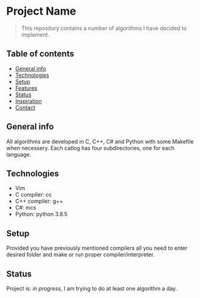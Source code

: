# Project Name
> This repository contains a number of algorithms I have decided to implement.

## Table of contents
* [General info](#general-info)
* [Technologies](#technologies)
* [Setup](#setup)
* [Features](#features)
* [Status](#status)
* [Inspiration](#inspiration)
* [Contact](#contact)

## General info
All algorithms are developed in C, C++, C# and Python with some Makefile when necessery. Each catlog has four subdirectories, one for each language.

## Technologies
* Vim 
* C compiler: cc
* C++ compiler: g++
* C#: mcs
* Python: python 3.8.5


## Setup
Provided you have previously mentioned compilers all you need to enter desired folder and make or run proper compiler/interpreter.

## Status
Project is: _in progress_, I am trying to do at least one algorithm a day.

